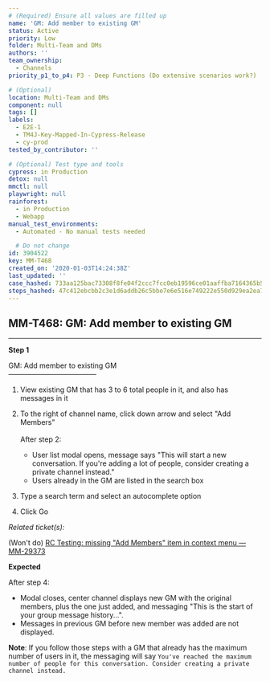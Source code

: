 ```yaml
---
# (Required) Ensure all values are filled up
name: 'GM: Add member to existing GM'
status: Active
priority: Low
folder: Multi-Team and DMs
authors: ''
team_ownership:
  - Channels
priority_p1_to_p4: P3 - Deep Functions (Do extensive scenarios work?)

# (Optional)
location: Multi-Team and DMs
component: null
tags: []
labels:
  - E2E-1
  - TM4J-Key-Mapped-In-Cypress-Release
  - cy-prod
tested_by_contributor: ''

# (Optional) Test type and tools
cypress: in Production
detox: null
mmctl: null
playwright: null
rainforest:
  - in Production
  - Webapp
manual_test_environments:
  - Automated - No manual tests needed

  # Do not change
id: 3904522
key: MM-T468
created_on: '2020-01-03T14:24:38Z'
last_updated: ''
case_hashed: 733aa125bac73308f8fe04f2ccc7fcc0eb19596ce01aaffba7164365b56fd19920ec1c2b51128bcf14c4015770705df7
steps_hashed: 47c412ebcbb2c3e1d6addb26c5bbe7e6e516e749222e550d929ea2ea7a2ecea91ca4e866f19f6aeaea3820700ca62c27
---
```


<!-- (Auto-generated) Based on frontmatter's "key" and "name" -->

## MM-T468: GM: Add member to existing GM

---

**Step 1**

GM: Add member to existing GM\
–––––––––––––––––––––––––

1. View existing GM that has 3 to 6 total people in it, and also has messages in it

2. To the right of channel name, click down arrow and select "Add Members"\
   \
   After step 2:

   - User list modal opens, message says "This will start a new conversation. If you're adding a lot of people, consider creating a private channel instead."
   - Users already in the GM are listed in the search box

3. Type a search term and select an autocomplete option

4. Click Go

_Related ticket(s):_

(Won't do) [RC Testing: missing "Add Members" item in context menu — MM-29373](https://mattermost.atlassian.net/browse/MM-29373)

**Expected**

After step 4:

- Modal closes, center channel displays new GM with the original members, plus the one just added, and messaging "This is the start of your group message history...".
- Messages in previous GM before new member was added are not displayed.

**Note**: If you follow those steps with a GM that already has the maximum number of users in it, the messaging will say `You've reached the maximum number of people for this conversation. Consider creating a private channel instead.`
